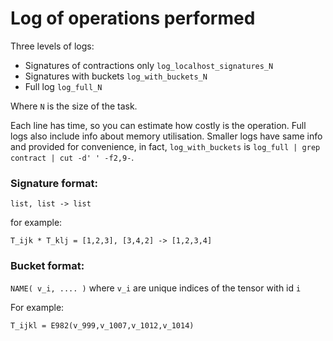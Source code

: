 # Log of operations performed

Three levels of logs:

 - Signatures of contractions only `log_localhost_signatures_N`
 - Signatures with buckets `log_with_buckets_N`
 - Full log `log_full_N`

Where `N` is the size of the task.

Each line has time, so you can estimate how costly is the operation.
Full logs also include info about memory utilisation.
Smaller logs have same info and provided for convenience, in fact, `log_with_buckets` is `log_full | grep contract | cut -d' ' -f2,9-`.

### Signature format:
`list, list -> list`

for example:

```T_ijk * T_klj = [1,2,3], [3,4,2] -> [1,2,3,4]```

### Bucket format:

`NAME( v_i, .... )` where `v_i` are unique indices of the tensor with id `i`

For example:

``` T_ijkl = E982(v_999,v_1007,v_1012,v_1014) ```




